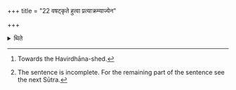 +++
title = "22 वषट्कृते हुत्वा प्रत्याक्रम्याज्येन"

+++

<details><summary>थिते</summary>

22. After the Vaṣaṭ has been uttered, having made the offering (in the fire), having stepped back,[^1] having filled the (pot of) rice-pap with ghee,[^2]    

[^1]: Towards the Havirdhāna-shed.  

[^2]: The sentence is incomplete. For the remaining part of the sentence see the next Sūtra.  
</details>

